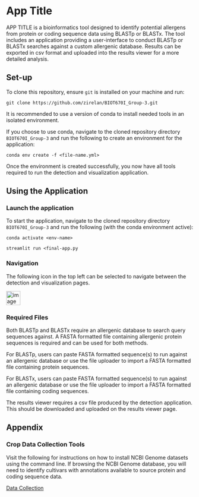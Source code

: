 # App Title
APP TITLE is a bioinformatics tool designed to identify potential allergens from protein or coding sequence data using BLASTp or BLASTx. The tool includes an application providing a user-interface to conduct BLASTp or BLASTx searches against a custom allergenic database. Results can be exported in csv format and uploaded into the results viewer for a more detailed analysis.


## Set-up
To clone this repository, ensure `git` is installed on your machine and run:

`git clone https://github.com/zirelan/BIOT670I_Group-3.git`

It is recommended to use a version of conda to install needed tools in an isolated environment.

If you choose to use conda, navigate to the cloned repository directory `BIOT670I_Group-3` and run the following to create an environment for the application:

`conda env create -f <file-name.yml>`

Once the environment is created successfully, you now have all tools required to run the detection and visualization application.


## Using the Application
### Launch the application
To start the application, navigate to the cloned repository directory `BIOT670I_Group-3` and run the following (with the conda environment active):

`conda activate <env-name>`

`streamlit run <final-app.py`


### Navigation
The following icon in the top left can be selected to navigate between the detection and visualization pages.

<img width="38" height="38" alt="image" src="https://github.com/user-attachments/assets/1f9c7275-0706-439b-9d87-ca2f6dfb1ecc" />


### Required Files
Both BLASTp and BLASTx require an allergenic database to search query sequences against. A FASTA formatted file containing allergenic protein sequences is required and can be used for both methods.

For BLASTp, users can paste FASTA formatted sequence(s) to run against an allergenic database or use the file uploader to import a FASTA formatted file containing protein sequences.

For BLASTx, users can paste FASTA formatted sequence(s) to run against an allergenic database or use the file uploader to import a FASTA formatted file containing coding sequences.

The results viewer requires a csv file produced by the detection application. This should be downloaded and uploaded on the results viewer page.


## Appendix

### Crop Data Collection Tools
Visit the following for instructions on how to install NCBI Genome datasets using the command line. If browsing the NCBI Genome database, you will need to identify cultivars with annotations available to source protein and coding sequence data.

[Data Collection](README_data-collection.md)
